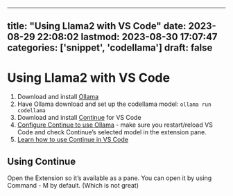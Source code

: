 
---
title: "Using Llama2 with VS Code"
date: 2023-08-29 22:08:02
lastmod: 2023-08-30 17:07:47
categories: ['snippet', 'codellama']
draft: false
---


# Using Llama2 with VS Code
1. Download and install [Ollama](https://ollama.ai/)
2. Have Ollama download and set up the codellama model: `ollama run codellama`
3. Download and install [Continue](https://continue.dev/) for VS Code
4. [Configure Continue to use Ollama](https://continue.dev/docs/walkthroughs/codellama) - make sure you restart/reload VS Code and check Continue’s selected model in the extension pane.
5. [Learn how to use Continue in VS Code](https://continue.dev/docs/how-to-use-continue)

## Using Continue
Open the Extension so it’s available as a pane. You can open it by using Command - M by default. (Which is not great)

<!-- #public #snippet #codellama -->

<!-- {BearID:966357DA-B96A-4780-A732-AF99D3E2C067} -->
